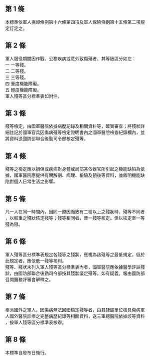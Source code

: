 第 1 條
-------
本標準依軍人撫卹條例第十六條第四項及軍人保險條例第十五條第二項規  
定訂定之。

第 2 條
-------
軍人服役期間因作戰、公務疾病或意外致傷殘者，其等級區分如左：  
一  一等殘。  
二  二等殘。  
三  三等殘。  
四  重度機能障礙。  
五  輕度機能障礙。  
軍人殘等區分標準表如附件。

第 3 條
-------
殘等檢定，由國軍醫院依據病歷記錄及相關資料等，確實審查；將殘狀詳  
細註記於國軍官兵因傷病殘等檢定證明書內之國軍醫院檢查紀錄欄內，並  
將資料送國防部聯合後勤司令部核定殘等。

第 4 條
-------
殘等之檢定應以損傷或疾病對身體或局部某依器官所引起之機能缺陷為依  
據，國軍醫院應提供有關解剖、病理、檢驗及預後等資料，並敘明機能缺  
陷對個人日常生活之影響。

第 5 條
-------
凡一人在同一時間內，因同一原因而致有二種以上之殘狀時，殘等不同者  
，以較重之殘狀核定殘等；殘等相同者，晉一殘等核定。但以核定至一等  
殘為限。

第 6 條
-------
軍人殘等區分標準表規定各殘等之殘狀，應視為該殘等之最低規定，低於  
此規定者，應依低一殘等核判。  
殘等、殘狀未列入軍人殘等區分標準表內者，國軍醫院應依據醫學評註殘  
狀，由國防部聯合後勤司令部按其殘狀議定殘等。如有疑義，報由國防部  
召開醫務評審會解釋之。

第 7 條
-------
奉派國外之軍人，因傷病無法回國檢定殘等者，由其隸屬單位檢具傷病軍  
人國外醫院診療之完整病歷紀錄等相關資料，送三軍總醫院依據該等資料  
，按軍人殘等區分標準表核辦。

第 8 條
-------
本標準自發布日施行。

